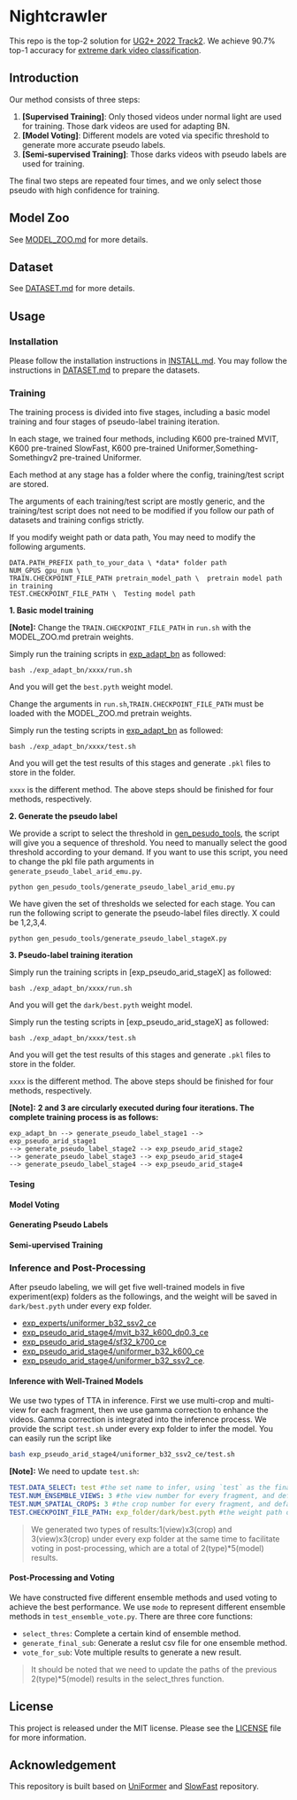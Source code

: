 # Nightcrawler
This repo is the top-2 solution for [UG2+ 2022 Track2](http://cvpr2022.ug2challenge.org/dataset22_t2.html).
We achieve 90.7% top-1 accuracy for [extreme dark video classification](https://codalab.lisn.upsaclay.fr/competitions/1112#results).


## Introduction
Our method consists of three steps:
1. **[Supervised Training]**: Only thosed videos under normal light are used for training. Those dark videos are used for adapting BN.
2. **[Model Voting]**: Different models are voted via specific threshold to generate more accurate pseudo labels.
3. **[Semi-supervised Training]**: Those darks videos with pseudo labels are used for training.

The final two steps are repeated four times, and we only select those pseudo with high confidence for training.


## Model Zoo
See [MODEL_ZOO.md](./MODEL_ZOO.md) for more details.

## Dataset
See [DATASET.md](./DATASET.md) for more details.

## Usage
### Installation

Please follow the installation instructions in [INSTALL.md](INSTALL.md). You may follow the instructions in [DATASET.md](DATASET.md) to prepare the datasets.

### Training

The training process is divided into five stages, including a basic model training and four stages of pseudo-label training iteration.

In each stage, we trained four methods, including K600 pre-trained MVIT, K600 pre-trained SlowFast, K600 pre-trained Uniformer,Something-Somethingv2 pre-trained Uniformer.

Each method at any stage has a folder where the config, training/test script are stored.

The arguments of each training/test script are mostly generic, and the training/test script does not need to be modified if you follow our path of datasets and training configs strictly.

If you modify weight path or data path, You may need to modify the following arguments.
```
DATA.PATH_PREFIX path_to_your_data \ *data* folder path
NUM_GPUS gpu_num \ 
TRAIN.CHECKPOINT_FILE_PATH pretrain_model_path \  pretrain model path in training
TEST.CHECKPOINT_FILE_PATH \  Testing model path
```

**1. Basic model training**

**[Note]:** 
Change the `TRAIN.CHECKPOINT_FILE_PATH` in `run.sh` with the MODEL_ZOO.md pretrain weights.

Simply run the training scripts in [exp_adapt_bn](exp_adapt_bn) as followed:
   ```shell
   bash ./exp_adapt_bn/xxxx/run.sh
   ```
And you will get the `best.pyth` weight model.


Change the arguments in `run.sh`,`TRAIN.CHECKPOINT_FILE_PATH` must be loaded with the MODEL_ZOO.md pretrain weights.

Simply run the testing scripts in [exp_adapt_bn](exp_adapt_bn) as followed:
   ```shell
   bash ./exp_adapt_bn/xxxx/test.sh
   ```
And you will get the test results of this stages and generate `.pkl` files to store in the folder.

`xxxx` is the different method. The above steps should be finished for four methods, respectively.

**2. Generate the pseudo label**

We provide a script to select the threshold in [gen_pesudo_tools](gen_pesudo_tools), the script will give you a sequence of threshold. 
You need to manually select the good threshold according to your demand. 
If you want to use this script, you need to change the pkl file path arguments in `generate_pseudo_label_arid_emu.py`.
```
python gen_pesudo_tools/generate_pseudo_label_arid_emu.py
```
We have given the set of thresholds we selected for each stage. You can run the following script to generate the pseudo-label files directly. X could be 1,2,3,4.
```
python gen_pesudo_tools/generate_pseudo_label_stageX.py
```
**3. Pseudo-label training iteration**

Simply run the training scripts in [exp_pseudo_arid_stageX] as followed:
   ```shell
   bash ./exp_adapt_bn/xxxx/run.sh
   ```
And you will get the `dark/best.pyth` weight model.

Simply run the testing scripts in [exp_pseudo_arid_stageX] as followed:
   ```shell
   bash ./exp_adapt_bn/xxxx/test.sh
   ```
And you will get the test results of this stages and generate `.pkl` files to store in the folder.

`xxxx` is the different method. The above steps should be finished for four methods, respectively.

**[Note]:** 
**2 and 3 are circularly executed during four iterations. The complete training process is as follows:**
   ```
   exp_adapt_bn --> generate_pseudo_label_stage1 --> exp_pseudo_arid_stage1
   --> generate_pseudo_label_stage2 --> exp_pseudo_arid_stage2
   --> generate_pseudo_label_stage3 --> exp_pseudo_arid_stage4
   --> generate_pseudo_label_stage4 --> exp_pseudo_arid_stage4
   ```
   
#### Tesing

#### Model Voting


#### Generating Pseudo Labels


#### Semi-upervised Training



### Inference and Post-Processing

After pseudo labeling, we will get five well-trained models in five experiment(exp) folders as the followings, and the weight will be saved in `dark/best.pyth` under every exp folder. 

* [exp_experts/uniformer_b32_ssv2_ce](exp_experts/uniformer_b32_ssv2_ce)
* [exp_pseudo_arid_stage4/mvit_b32_k600_dp0.3_ce](exp_pseudo_arid_stage4/mvit_b32_k600_dp0.3_ce)
* [exp_pseudo_arid_stage4/sf32_k700_ce](exp_pseudo_arid_stage4/sf32_k700_ce)
* [exp_pseudo_arid_stage4/uniformer_b32_k600_ce](exp_pseudo_arid_stage4/uniformer_b32_k600_ce)
* [exp_pseudo_arid_stage4/uniformer_b32_ssv2_ce](exp_pseudo_arid_stage4/uniformer_b32_ssv2_ce). 



#### Inference with Well-Trained Models 
We use two types of TTA in inference. First we use multi-crop and multi-view for each fragment, then we use gamma correction to enhance the videos. Gamma correction is integrated into the inference process.  We provide the script `test.sh` under every exp folder to infer the model. You can easily run the script like 
```bash
bash exp_pseudo_arid_stage4/uniformer_b32_ssv2_ce/test.sh
```


**[Note]:**
We need to update `test.sh`:
```yaml
TEST.DATA_SELECT: test #the set name to infer, using `test` as the final test set .
TEST.NUM_ENSEMBLE_VIEWS: 3 #the view number for every fragment, and default `3` works best.
TEST.NUM_SPATIAL_CROPS: 3 #the crop number for every fragment, and default `3` works best.
TEST.CHECKPOINT_FILE_PATH: exp_folder/dark/best.pyth #the weight path of best model, such as `exp_folder/dark/best.pyth`
```

>We generated two types of results:1(view)x3(crop) and 3(view)x3(crop) under every exp folder at the same time to facilitate voting in post-processing, which are a total of 2(type)*5(model) results.


#### Post-Processing and Voting
We have constructed five different ensemble methods and used voting to achieve the best performance. We use `mode` to represent different ensemble methods in `test_ensemble_vote.py`. There are three core functions:

* `select_thres`: Complete a certain kind of ensemble method.
* `generate_final_sub`: Generate a reslut csv file for one ensemble method.
* `vote_for_sub`: Vote multiple results to generate a new result.

> It should be noted that we need to update the paths of the previous 2(type)*5(model) results in the select_thres function.




## License

This project is released under the MIT license. Please see the [LICENSE](LICENSE) file for more information.


## Acknowledgement

This repository is built based on [UniFormer](https://github.com/Sense-X/UniFormer/tree/main/video_classification) and [SlowFast](https://github.com/facebookresearch/SlowFast) repository.